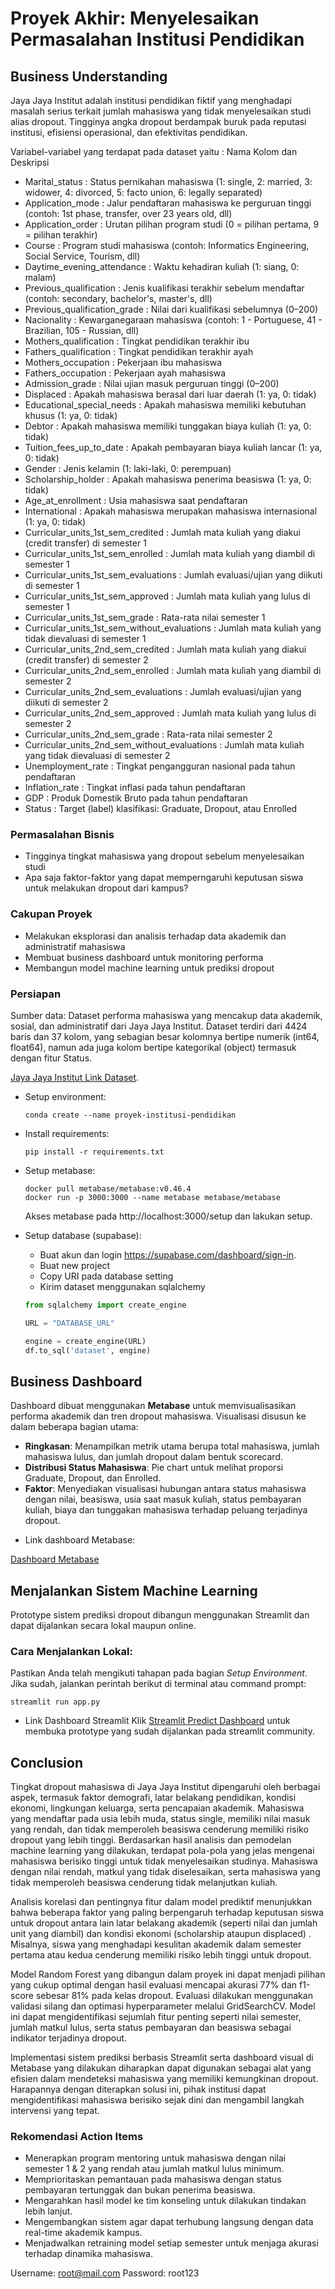 # Proyek Akhir: Menyelesaikan Permasalahan Institusi Pendidikan

## Business Understanding
Jaya Jaya Institut adalah institusi pendidikan fiktif yang menghadapi masalah serius terkait jumlah mahasiswa yang tidak menyelesaikan studi alias dropout. Tingginya angka dropout berdampak buruk pada reputasi institusi, efisiensi operasional, dan efektivitas pendidikan.

Variabel-variabel yang terdapat pada dataset yaitu :
Nama Kolom	dan Deskripsi
* Marital_status : Status pernikahan mahasiswa (1: single, 2: married, 3: widower, 4: divorced, 5: facto union, 6: legally separated)
* Application_mode : Jalur pendaftaran mahasiswa ke perguruan tinggi (contoh: 1st phase, transfer, over 23 years old, dll)
* Application_order :	Urutan pilihan program studi (0 = pilihan pertama, 9 = pilihan terakhir)
* Course : Program studi mahasiswa (contoh: Informatics Engineering, Social Service, Tourism, dll)
* Daytime_evening_attendance : Waktu kehadiran kuliah (1: siang, 0: malam)
* Previous_qualification : Jenis kualifikasi terakhir sebelum mendaftar (contoh: secondary, bachelor's, master's, dll)
* Previous_qualification_grade : Nilai dari kualifikasi sebelumnya (0–200)
* Nacionality : Kewarganegaraan mahasiswa (contoh: 1 - Portuguese, 41 - Brazilian, 105 - Russian, dll)
* Mothers_qualification : Tingkat pendidikan terakhir ibu
* Fathers_qualification : Tingkat pendidikan terakhir ayah
* Mothers_occupation : Pekerjaan ibu mahasiswa
* Fathers_occupation : Pekerjaan ayah mahasiswa
* Admission_grade : Nilai ujian masuk perguruan tinggi (0–200)
* Displaced : Apakah mahasiswa berasal dari luar daerah (1: ya, 0: tidak)
* Educational_special_needs : Apakah mahasiswa memiliki kebutuhan khusus (1: ya, 0: tidak)
* Debtor : Apakah mahasiswa memiliki tunggakan biaya kuliah (1: ya, 0: tidak)
* Tuition_fees_up_to_date : Apakah pembayaran biaya kuliah lancar (1: ya, 0: tidak)
* Gender : Jenis kelamin (1: laki-laki, 0: perempuan)
* Scholarship_holder : Apakah mahasiswa penerima beasiswa (1: ya, 0: tidak)
* Age_at_enrollment : Usia mahasiswa saat pendaftaran
* International : Apakah mahasiswa merupakan mahasiswa internasional (1: ya, 0: tidak)
* Curricular_units_1st_sem_credited : Jumlah mata kuliah yang diakui (credit transfer) di semester 1
* Curricular_units_1st_sem_enrolled : Jumlah mata kuliah yang diambil di semester 1
* Curricular_units_1st_sem_evaluations : Jumlah evaluasi/ujian yang diikuti di semester 1
* Curricular_units_1st_sem_approved	: Jumlah mata kuliah yang lulus di semester 1
* Curricular_units_1st_sem_grade : Rata-rata nilai semester 1
* Curricular_units_1st_sem_without_evaluations : Jumlah mata kuliah yang tidak dievaluasi di semester 1
* Curricular_units_2nd_sem_credited : Jumlah mata kuliah yang diakui (credit transfer) di semester 2
* Curricular_units_2nd_sem_enrolled	: Jumlah mata kuliah yang diambil di semester 2
* Curricular_units_2nd_sem_evaluations : Jumlah evaluasi/ujian yang diikuti di semester 2
* Curricular_units_2nd_sem_approved	: Jumlah mata kuliah yang lulus di semester 2
* Curricular_units_2nd_sem_grade : Rata-rata nilai semester 2
* Curricular_units_2nd_sem_without_evaluations : Jumlah mata kuliah yang tidak dievaluasi di semester 2
* Unemployment_rate	: Tingkat pengangguran nasional pada tahun pendaftaran
* Inflation_rate : Tingkat inflasi pada tahun pendaftaran
* GDP	: Produk Domestik Bruto pada tahun pendaftaran
* Status : Target (label) klasifikasi: Graduate, Dropout, atau Enrolled

### Permasalahan Bisnis
- Tingginya tingkat mahasiswa yang dropout sebelum menyelesaikan studi
- Apa saja faktor-faktor yang dapat memperngaruhi keputusan siswa untuk melakukan dropout dari kampus?

### Cakupan Proyek
- Melakukan eksplorasi dan analisis terhadap data akademik dan administratif mahasiswa 
- Membuat business dashboard untuk monitoring performa
- Membangun model machine learning untuk prediksi dropout



### Persiapan

Sumber data: Dataset performa mahasiswa yang mencakup data akademik, sosial, dan administratif dari Jaya Jaya Institut. Dataset terdiri dari 4424 baris dan 37 kolom, yang sebagian besar kolomnya bertipe numerik (int64, float64), namun ada juga kolom bertipe kategorikal (object) termasuk dengan fitur Status.

[Jaya Jaya Institut Link Dataset](https://github.com/dicodingacademy/dicoding_dataset/raw/refs/heads/main/students_performance/data.csv).

* Setup environment:
    ```
    conda create --name proyek-institusi-pendidikan
    ```
* Install requirements: 
    ```
    pip install -r requirements.txt
    ```
* Setup metabase:
    ```
    docker pull metabase/metabase:v0.46.4
    docker run -p 3000:3000 --name metabase metabase/metabase
    ```
    Akses metabase pada http://localhost:3000/setup dan lakukan setup.

* Setup database (supabase):

    * Buat akun dan login https://supabase.com/dashboard/sign-in.
    * Buat new project
    * Copy URI pada database setting
    * Kirim dataset menggunakan sqlalchemy 
    ```python
    from sqlalchemy import create_engine
 
    URL = "DATABASE_URL"
    
    engine = create_engine(URL)
    df.to_sql('dataset', engine)
    ```

## Business Dashboard
Dashboard dibuat menggunakan **Metabase** untuk memvisualisasikan performa akademik dan tren dropout mahasiswa. Visualisasi disusun ke dalam beberapa bagian utama:

- **Ringkasan**: Menampilkan metrik utama berupa total mahasiswa, jumlah mahasiswa lulus, dan jumlah dropout dalam bentuk scorecard.
- **Distribusi Status Mahasiswa**: Pie chart untuk melihat proporsi Graduate, Dropout, dan Enrolled.
- **Faktor**: Menyediakan visualisasi hubungan antara status mahasiswa dengan nilai, beasiswa, usia saat masuk kuliah, status pembayaran kuliah, biaya dan tunggakan mahasiswa terhadap peluang terjadinya dropout.

* Link dashboard Metabase:
  
[Dashboard Metabase](http://localhost:3000/public/dashboard/922ce83f-9337-444b-9b92-a572e6ba481e)


## Menjalankan Sistem Machine Learning
Prototype sistem prediksi dropout dibangun menggunakan Streamlit dan dapat dijalankan secara lokal maupun online.

### Cara Menjalankan Lokal:
Pastikan Anda telah mengikuti tahapan pada bagian *Setup Environment*. Jika sudah, jalankan perintah berikut di terminal atau command prompt:
```
streamlit run app.py
```
* Link Dashboard Streamlit
Klik [Streamlit Predict Dashboard](https://data-science-2.streamlit.app/) untuk membuka prototype yang sudah dijalankan pada streamlit community.


## Conclusion

Tingkat dropout mahasiswa di Jaya Jaya Institut dipengaruhi oleh berbagai aspek, termasuk faktor demografi, latar belakang pendidikan, kondisi ekonomi, lingkungan keluarga, serta pencapaian akademik. Mahasiswa yang mendaftar pada usia lebih muda, status single, memiliki nilai masuk yang rendah, dan tidak memperoleh beasiswa cenderung memiliki risiko dropout yang lebih tinggi. Berdasarkan hasil analisis dan pemodelan machine learning yang dilakukan, terdapat pola-pola yang jelas mengenai mahasiswa berisiko tinggi untuk tidak menyelesaikan studinya. Mahasiswa dengan nilai rendah, matkul yang tidak diselesaikan, serta mahasiswa yang tidak memperoleh beasiswa cenderung tidak melanjutkan kuliah.

Analisis korelasi dan pentingnya fitur dalam model prediktif menunjukkan bahwa beberapa faktor yang paling berpengaruh terhadap keputusan siswa untuk dropout antara lain latar belakang akademik (seperti nilai dan jumlah unit yang diambil) dan kondisi ekonomi (scholarship ataupun displaced) . Misalnya, siswa yang menghadapi kesulitan akademik dalam semester pertama atau kedua cenderung memiliki risiko lebih tinggi untuk dropout.

Model Random Forest yang dibangun dalam proyek ini dapat menjadi pilihan yang cukup optimal dengan hasil evaluasi mencapai akurasi 77% dan f1-score sebesar 81% pada kelas dropout. Evaluasi dilakukan menggunakan validasi silang dan optimasi hyperparameter melalui GridSearchCV. Model ini dapat mengidentifikasi sejumlah fitur penting seperti nilai semester, jumlah matkul lulus, serta status pembayaran dan beasiswa sebagai indikator terjadinya dropout.

Implementasi sistem prediksi berbasis Streamlit serta dashboard visual di Metabase yang dilakukan diharapkan dapat digunakan sebagai alat yang efisien dalam mendeteksi mahasiswa yang memiliki kemungkinan dropout. Harapannya dengan diterapkan solusi ini, pihak institusi dapat mengidentifikasi mahasiswa berisiko sejak dini dan mengambil langkah intervensi yang tepat.


### Rekomendasi Action Items
- Menerapkan program mentoring untuk mahasiswa dengan nilai semester 1 & 2 yang rendah atau jumlah matkul lulus minimum.
- Memprioritaskan pemantauan pada mahasiswa dengan status pembayaran tertunggak dan bukan penerima beasiswa.
- Mengarahkan hasil model ke tim konseling untuk dilakukan tindakan lebih lanjut.
- Mengembangkan sistem agar dapat terhubung langsung dengan data real-time akademik kampus.
- Menjadwalkan retraining model setiap semester untuk menjaga akurasi terhadap dinamika mahasiswa.

Username: root@mail.com Password: root123
